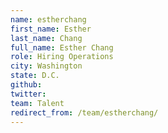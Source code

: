 ```yaml
---
name: estherchang
first_name: Esther
last_name: Chang
full_name: Esther Chang
role: Hiring Operations
city: Washington
state: D.C.
github: 
twitter: 
team: Talent
redirect_from: /team/estherchang/
---
```

